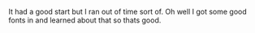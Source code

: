 It had a good start but I ran out of time sort of. Oh well I got some good fonts in and learned about that so thats good.
